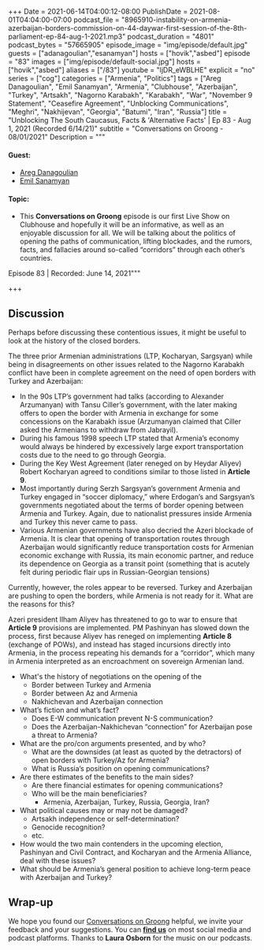 +++
Date = 2021-06-14T04:00:12-08:00
PublishDate = 2021-08-01T04:04:00-07:00
podcast_file = "8965910-instability-on-armenia-azerbaijan-borders-commission-on-44-daywar-first-session-of-the-8th-parliament-ep-84-aug-1-2021.mp3"
podcast_duration = "4801"
podcast_bytes = "57665905"
episode_image = "img/episode/default.jpg"
guests = ["adanagoulian","esanamyan"]
hosts = ["hovik","asbed"]
episode = "83"
images = ["img/episode/default-social.jpg"]
hosts = ["hovik","asbed"]
aliases = ["/83"]
youtube = "ljDR_eWBLHE"
explicit = "no"
series = ["cog"]
categories = ["Armenia", "Politics"]
tags = ["Areg Danagoulian", "Emil Sanamyan", "Armenia", "Clubhouse", "Azerbaijan", "Turkey", "Artsakh", "Nagorno Karabakh", "Karabakh", "War", "November 9 Statement", "Ceasefire Agreement", "Unblocking Communications", "Meghri", "Nakhijevan", "Georgia", "Batumi", "Iran", "Russia"]
title = "Unblocking The South Caucasus, Facts & 'Alternative Facts' | Ep 83 - Aug 1, 2021 (Recorded 6/14/21)"
subtitle = "Conversations on Groong - 08/01/2021"
Description = """

#### Guest:
* [Areg Danagoulian](/guest/adanagoulian)
* [Emil Sanamyan](/guest/esanamyan)

#### Topic:
* This **Conversations on Groong** episode is our first Live Show on Clubhouse and hopefully it will be an informative, as well as an enjoyable discussion for all. We will be talking about the politics of opening the paths of communication, lifting blockades, and the rumors, facts, and fallacies around so-called “corridors” through each other’s countries.

Episode 83 | Recorded: June 14, 2021"""

+++

## Discussion

Perhaps before discussing these contentious issues, it might be useful to look at the history of the closed borders.

The three prior Armenian administrations (LTP, Kocharyan, Sargsyan) while being in disagreements on other issues related to the Nagorno Karabakh conflict have been in complete agreement on the need of open borders with Turkey and Azerbaijan:



* In the 90s LTP’s government had talks (according to Alexander Arzumanyan) with Tansu Ciller’s government, with the later making offers to open the border with Armenia in exchange for some concessions on the Karabakh issue (Arzumanyan claimed that Ciller asked the Armenians to withdraw from Jabrayil).
* During his famous 1998 speech LTP stated that Armenia’s economy would always be hindered by excessively large export transportation costs due to the need to go through Georgia.
* During the Key West Agreement (later reneged on by Heydar Aliyev) Robert Kocharyan agreed to conditions similar to those listed in **Article 9**.
* Most importantly during Serzh Sargsyan’s government Armenia and Turkey engaged in “soccer diplomacy,” where Erdogan’s and Sargsyan’s governments negotiated about the terms of border opening between Armenia and Turkey. Again, due to nationalist pressures inside Armenia and Turkey this never came to pass.
* Various Armenian governments have also decried the Azeri blockade of Armenia. It is clear that opening of transportation routes through Azerbaijan would significantly reduce transportation costs for Armenian economic exchange with Russia, its main economic partner, and reduce its dependence on Georgia as a transit point (something that is acutely felt during periodic flair ups in Russian-Georgian tensions)

Currently, however, the roles appear to be reversed. Turkey and Azerbaijan are pushing to open the borders, while Armenia is not ready for it. What are the reasons for this?

Azeri president Ilham Aliyev has threatened to go to war to ensure that **Article 9** provisions are implemented. PM Pashinyan has slowed down the process, first because Aliyev has reneged on implementing **Article 8** (exchange of POWs), and instead has staged incursions directly into Armenia, in the process repeating his demands for a “corridor”, which many in Armenia interpreted as an encroachment on sovereign Armenian land.



* What's the history of negotiations on the opening of the
    * Border between Turkey and Armenia
    * Border between Az and Armenia
    * Nakhichevan and Azerbaijan connection
* What’s fiction and what’s fact?
    * Does E-W communication prevent N-S communication?
    * Does the Azerbaijan-Nakhichevan “connection” for Azerbaijan pose a threat to Armenia?
* What are the pro/con arguments presented, and by who?
    * What are the downsides (at least as quoted by the detractors) of open borders with Turkey/Az for Armenia?
    * What is Russia’s position on opening communications?
* Are there estimates of the benefits to the main sides?
    * Are there financial estimates for opening communications?
    * Who will be the main beneficiaries?
        * Armenia, Azerbaijan, Turkey, Russia, Georgia, Iran?
* What political causes may or may not be damaged?
    * Artsakh independence or self-determination?
    * Genocide recognition?
    * etc.
* How would the two main contenders in the upcoming election, Pashinyan and Civil Contract, and Kocharyan and the Armenia Alliance, deal with these issues?
* What should be Armenia’s general position to achieve long-term peace with Azerbaijan and Turkey?


## Wrap-up

We hope you found our [Conversations on Groong](/series/cog/) helpful, we invite your feedback and your suggestions. You can [**find us**](https://linktr.ee/groong) on most social media and podcast platforms. Thanks to **Laura Osborn** for the music on our podcasts.

